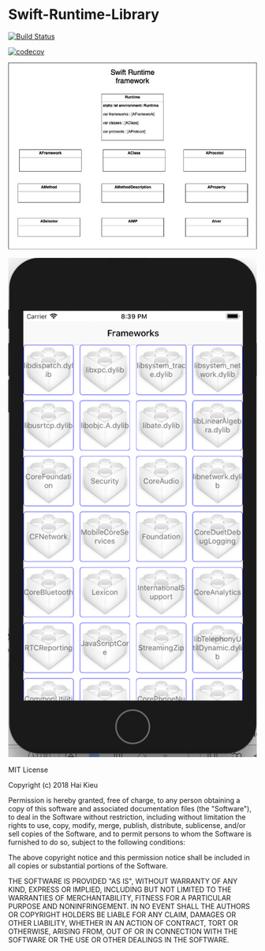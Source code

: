 # Swift-Runtime-Library

[![Build Status](https://travis-ci.org/haikieu/Swift-Runtime.svg?branch=master)](https://travis-ci.org/haikieu/Swift-Runtime)

[![codecov](https://codecov.io/gh/haikieu/Swift-Runtime/branch/master/graph/badge.svg)](https://codecov.io/gh/haikieu/Swift-Runtime)

![Swift-Runtime-Library](https://raw.githubusercontent.com/haikieu/Swift-Runtime/master/Diagram1.jpg "Get all frameworks and library at runtime")

![Swift-Runtime-Library](https://raw.githubusercontent.com/haikieu/Swift-Runtime/master/Screenshots/Screenshot.png "Get all frameworks and library at runtime")


MIT License

Copyright (c) 2018 Hai Kieu

Permission is hereby granted, free of charge, to any person obtaining a copy
of this software and associated documentation files (the "Software"), to deal
in the Software without restriction, including without limitation the rights
to use, copy, modify, merge, publish, distribute, sublicense, and/or sell
copies of the Software, and to permit persons to whom the Software is
furnished to do so, subject to the following conditions:

The above copyright notice and this permission notice shall be included in all
copies or substantial portions of the Software.

THE SOFTWARE IS PROVIDED "AS IS", WITHOUT WARRANTY OF ANY KIND, EXPRESS OR
IMPLIED, INCLUDING BUT NOT LIMITED TO THE WARRANTIES OF MERCHANTABILITY,
FITNESS FOR A PARTICULAR PURPOSE AND NONINFRINGEMENT. IN NO EVENT SHALL THE
AUTHORS OR COPYRIGHT HOLDERS BE LIABLE FOR ANY CLAIM, DAMAGES OR OTHER
LIABILITY, WHETHER IN AN ACTION OF CONTRACT, TORT OR OTHERWISE, ARISING FROM,
OUT OF OR IN CONNECTION WITH THE SOFTWARE OR THE USE OR OTHER DEALINGS IN THE
SOFTWARE.
